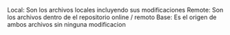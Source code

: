 Local: Son los archivos locales incluyendo sus modificaciones
Remote: Son los archivos dentro de el repositorio online / remoto
Base: Es el origen de ambos archivos sin ninguna modificacion
